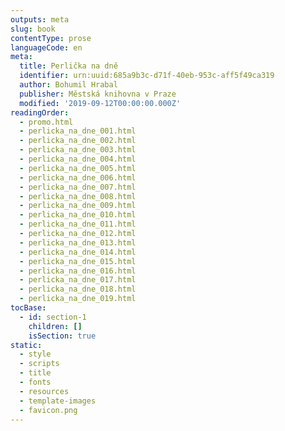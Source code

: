 ```yaml
---
outputs: meta
slug: book
contentType: prose
languageCode: en
meta:
  title: Perlička na dně
  identifier: urn:uuid:685a9b3c-d71f-40eb-953c-aff5f49ca319
  author: Bohumil Hrabal
  publisher: Městská knihovna v Praze
  modified: '2019-09-12T00:00:00.000Z'
readingOrder:
  - promo.html
  - perlicka_na_dne_001.html
  - perlicka_na_dne_002.html
  - perlicka_na_dne_003.html
  - perlicka_na_dne_004.html
  - perlicka_na_dne_005.html
  - perlicka_na_dne_006.html
  - perlicka_na_dne_007.html
  - perlicka_na_dne_008.html
  - perlicka_na_dne_009.html
  - perlicka_na_dne_010.html
  - perlicka_na_dne_011.html
  - perlicka_na_dne_012.html
  - perlicka_na_dne_013.html
  - perlicka_na_dne_014.html
  - perlicka_na_dne_015.html
  - perlicka_na_dne_016.html
  - perlicka_na_dne_017.html
  - perlicka_na_dne_018.html
  - perlicka_na_dne_019.html
tocBase:
  - id: section-1
    children: []
    isSection: true
static:
  - style
  - scripts
  - title
  - fonts
  - resources
  - template-images
  - favicon.png
---
```

